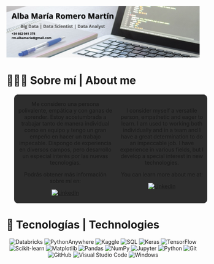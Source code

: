 
![Texto alternativo](img/banner.png)

# 👩🏽‍💻 Sobre mí | About me

<table align = "center" style = "margin: 20px 20px; background-color: #2d2d2d; border-radius: 10px;">
  <tr>
    <td align = "center">
<p>
Me considero una persona polivalente, empática y con ganas de aprender. Estoy acostumbrada a trabajar tanto de 
manera individual como en equipo y tengo un gran empeño en hacer un trabajo impecable. Dispongo de experiencia 
en diversos campos, pero desarrollo un especial interés por las nuevas tecnologías.

Podrás obtener más información sobre mí en:

  <a href = "https://www.linkedin.com/in/albamariaromeromartin" target = "_blank">
    <img src = "https://cdn-icons-png.flaticon.com/512/174/174857.png" height = "40" alt = "LinkedIn">
  </a>
</p>
    </td>
    <td align = "center">
<p>
I consider myself a versatile person, empathetic and eager to learn. I am used to working both individually and in a team 
and I have a great determination to do an impeccable job. I have experience in various fields, but I develop a special 
interest in new technologies.

You can learn more about me at:

  <a href = "https://www.linkedin.com/in/albamariaromeromartin" target = "_blank">
    <img src = "https://cdn-icons-png.flaticon.com/512/174/174857.png" height = "40" alt = "LinkedIn">
  </a>
</p>
    </td>
  </tr>
</table>

# 🔧 Tecnologías | Technologies

<p align = "center">
  <a>
    <img src = "https://img.shields.io/badge/DATABRICKS-white?style=for-the-badge&logo=databricks&logoColor=white&labelColor=%23FF3621&color=%23FF3621" height = "60" alt = "Databricks">
  </a>
  <a>
    <img src = "https://img.shields.io/badge/PYTHONANYWHERE-white?style=for-the-badge&logo=pythonanywhere&logoColor=white&labelColor=%231D9FD7&color=%231D9FD7" height = "60" alt = "PythonAnywhere">
  </a>
  <a>
    <img src = "https://img.shields.io/badge/KAGGLE-white?style=for-the-badge&logo=kaggle&logoColor=white&labelColor=%2320BEFF&color=%2320BEFF" height = "60" alt = "Kaggle">
  </a>
  <a>
    <img src = "https://img.shields.io/badge/SQL-white?style=for-the-badge&logo=sqlite&logoColor=white&labelColor=%23003B57&color=%23003B57" height = "60" alt = "SQL">
  </a>
  <a>
    <img src = "https://img.shields.io/badge/KERAS-white?style=for-the-badge&logo=keras&logoColor=white&labelColor=%23D00000&color=%23D00000" height = "60" alt = "Keras">
  </a>
  <a>
    <img src = "https://img.shields.io/badge/TENSORFLOW-white?style=for-the-badge&logo=tensorflow&logoColor=white&labelColor=%23FF6F00&color=%23FF6F00" height = "60" alt = "TensorFlow">
  </a>
  <a>
    <img src = "https://img.shields.io/badge/SCIKIT--LEARN-white?style=for-the-badge&logo=scikitlearn&logoColor=white&labelColor=%23F7931E&color=%23F7931E" height = "60" alt = "Scikit-learn">
  </a>
  <a>
    <img src = "https://img.shields.io/badge/MATPLOTLIB-white?style=for-the-badge&logo=matplotlib&logoColor=white&labelColor=yellow&color=yellow" height = "60" alt = "Matplotlib">
  </a>
  <a>
    <img src = "https://img.shields.io/badge/PANDAS-white?style=for-the-badge&logo=pandas&logoColor=white&labelColor=%23150458&color=%23150458" height = "60" alt = "Pandas">
  </a>
  <a>
    <img src = "https://img.shields.io/badge/NUMPY-white?style=for-the-badge&logo=numpy&logoColor=white&labelColor=%23013243&color=%23013243" height = "60" alt = "NumPy">
  </a>
  <a>
    <img src = "https://img.shields.io/badge/JUPYTER-white?style=for-the-badge&logo=jupyter&logoColor=white&labelColor=%23F37626&color=%23F37626" height = "60" alt = "Jupyter">
  </a>
  <a>
    <img src = "https://img.shields.io/badge/PYTHON-white?style=for-the-badge&logo=python&logoColor=white&labelColor=%233776AB&color=%233776AB" height = "60" alt = "Python">
  </a>
  <a>
    <img src = "https://img.shields.io/badge/GIT-white?style=for-the-badge&logo=git&logoColor=white&labelColor=%23F05032&color=%23F05032" height = "60" alt = "Git">
  </a>
  <a>
    <img src = "https://img.shields.io/badge/GITHUB-white?style=for-the-badge&logo=github&logoColor=white&labelColor=%23181717&color=%23181717" height = "60" alt = "GitHub">
  </a>
   <a>
    <img src = "https://img.shields.io/badge/VISUAL%20STUDIO%20CODE-white?style=for-the-badge&logo=visualstudiocode&logoColor=white&labelColor=blue&color=blue" height = "60" alt = "Visual Studio Code">
  </a>
  <a>
    <img src = "https://img.shields.io/badge/WINDOWS-white?style=for-the-badge&logo=windows&logoColor=white&labelColor=blue&color=blue" height = "60" alt = "Windows">
  </a>
</p>
